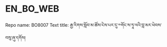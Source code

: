 # EN_BO_WEB
Repo name: BO8007
Text title: རྒྱ་རིགས་སློབ་མ་ཚོས་ངེས་པར་དུ་༸གོང་ས་ཏཱ་ལའི་བླ་མར་ཕེབས་བསུ་ཞུ་དགོས།